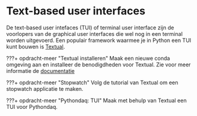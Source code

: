 # Text-based user interfaces

De text-based user intefaces (TUI) of terminal user interface zijn de voorlopers van de graphical user interfaces die wel nog in een terminal worden uitgevoerd. Een populair framework waarmee je in Python een TUI kunt bouwen is [Textual](https://textual.textualize.io).

???+ opdracht-meer "Textual installeren"
    Maak een nieuwe conda omgeving aan en installeer de benodigdheden voor Textual. Zie voor meer informatie de [documentatie](https://textual.textualize.io/getting_started/)

???+ opdracht-meer "Stopwatch" 
    Volg de tutorial van Textual om een stopwatch applicatie te maken.

???+ opdracht-meer "Pythondaq: TUI"
    Maak met behulp van Textual een TUI voor Pythondaq.